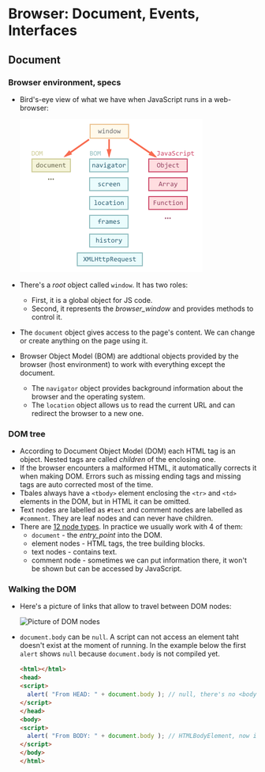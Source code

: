 # Browser: Document, Events, Interfaces

## Document

### Browser environment, specs

- Bird's-eye view of what we have when JavaScript runs in a web-browser:

  ![bird_view](birds_eye_view.png)

- There's a _root_ object called `window`. It has two roles:
  - First, it is a global object for JS code.
  - Second, it represents the _browser_window_ and provides methods to control it.
- The `document` object gives access to the page's content. We can change or create anything on the page using it.
- Browser Object Model (BOM) are addtional objects provided by the browser (host environment) to work with everything except the document.
  - The `navigator` object provides background information about the browser and the operating system.
  - The `location` object allows us to read the current URL and can redirect the browser to a new one.

### DOM tree

- According to Document Object Model (DOM) each HTML tag is an object. Nested tags are called _children_ of the enclosing one.
- If the browser encounters a malformed HTML, it automatically corrects it when making DOM. Errors such as missing ending tags and missing tags are auto corrected most of the time.
- Tbales always have a `<tbody>` element enclosing the `<tr>` and `<td>` elements in the DOM, but in HTML it can be omitted.
- Text nodes are labelled as `#text` and comment nodes are labelled as `#comment`. They are leaf nodes and can never have children.
- There are [12 node types](https://dom.spec.whatwg.org/#node). In practice we usually work with 4 of them:
  - `document` - the _entry_point_ into the DOM.
  - element nodes - HTML tags, the tree building blocks.
  - text nodes - contains text.
  - comment node - sometimes we can put information there, it won't be shown but can be accessed by JavaScript.

### Walking the DOM

- Here's a picture of links that allow to travel between DOM nodes:

  ![Picture of DOM nodes](http://javascript.info/article/dom-navigation/dom-links.png)

- `document.body` can be `null`. A script can not access an element taht doesn't exist at the moment of running. In the example below the first `alert` shows `null` because `document.body` is not compiled yet.

  ```html
  <html></html>
  <head>
  <script>
    alert( "From HEAD: " + document.body ); // null, there's no <body> yet
  </script>
  </head>
  <body>
  <script>
    alert( "From BODY: " + document.body ); // HTMLBodyElement, now it exists
  </script>
  </body>
  </html>
  ```

